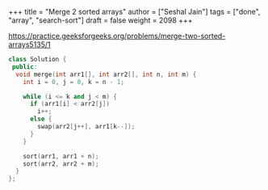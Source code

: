 +++
title = "Merge 2 sorted arrays"
author = ["Seshal Jain"]
tags = ["done", "array", "search-sort"]
draft = false
weight = 2098
+++

<https://practice.geeksforgeeks.org/problems/merge-two-sorted-arrays5135/1>

```cpp
class Solution {
 public:
  void merge(int arr1[], int arr2[], int n, int m) {
    int i = 0, j = 0, k = n - 1;

    while (i <= k and j < m) {
      if (arr1[i] < arr2[j])
        i++;
      else {
        swap(arr2[j++], arr1[k--]);
      }
    }

    sort(arr1, arr1 + n);
    sort(arr2, arr2 + m);
  }
};
```
